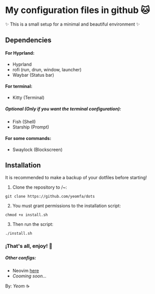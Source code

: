 # My configuration files in github :cat:

:sparkles: This is a small setup for a minimal and beautiful environment :sparkles:

## Dependencies

#### For Hyprland:

- Hyprland 
- rofi (run, drun, window, launcher)
- Waybar (Status bar)

#### For terminal:

- Kitty (Terminal)

##### Optional (Only if you want the terminal configuration):

- Fish (Shell)
- Starship (Prompt)

#### For some commands:

- Swaylock (Blockscreen)

## Installation 

It is recommended to make a backup of your dotfiles before starting!

1. Clone the repository to /~:
```console
git clone https://github.com/yeomfa/dots
```

2. You must grant permissions to the installation script:
```console
chmod +x install.sh
```
3. Then run the script:
```console
./install.sh
```
### ¡That's all, enjoy! :tada:

##### Other configs:
- Neovim [here](https://github.com/yeomfa/JetNvim)
- *Cooming soon...*

By: *Yeom* :coffee:
